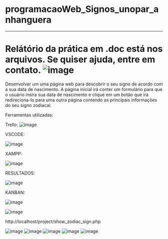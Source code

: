 # programacaoWeb_Signos_unopar_anhanguera
---
# Relátório da prática em .doc está nos arquivos. Se quiser ajuda, entre em contato. ![image](https://github.com/user-attachments/assets/f673c7b0-251f-4501-a8f5-142ab6225526)


Desenvolver um uma página web para descobrir o seu signo de acordo com a sua data de nascimento. A página inicial irá conter um formulário para que o usuário insira sua data de nascimento e clique em um botão que irá redireciona-lo para uma outra página contendo as principais informações do seu signo zodiacal.

Ferramentas utilizadas:

Trello:
![image](https://github.com/user-attachments/assets/b7f5c864-7e5a-42b5-9ddb-e0195054adaa)

VSCODE:

![image](https://github.com/user-attachments/assets/b0a2c8df-10f9-4df1-a187-d5f0858608bc)

XAMPP:

![image](https://github.com/user-attachments/assets/dc64e865-3cf9-4105-be33-577eb188a226)




RESULTADOS:

![image](https://github.com/user-attachments/assets/3900eea8-4cb0-4630-8d7f-8779317a980c)


KANBAN:

![image](https://github.com/user-attachments/assets/48eab8f1-5c69-420a-8a84-b04b2477a1dd)

![image](https://github.com/user-attachments/assets/0ef793ec-77b5-4025-8361-d4ee2f44b3fa)



http://localhost/project/show_zodiac_sign.php

![image](https://github.com/user-attachments/assets/3e063258-e673-438c-b22d-381d7357bc86)
![image](https://github.com/user-attachments/assets/2c878cc7-36e2-4231-b49c-2720cfbe1709)
![image](https://github.com/user-attachments/assets/e5eb2bbf-cee0-4ad0-98f5-f955c7f7f01e)
![image](https://github.com/user-attachments/assets/088bd67d-5be8-4791-b06e-694381eb6829)
![image](https://github.com/user-attachments/assets/f6c8bab8-26b9-463f-9940-fecb968d4793)









